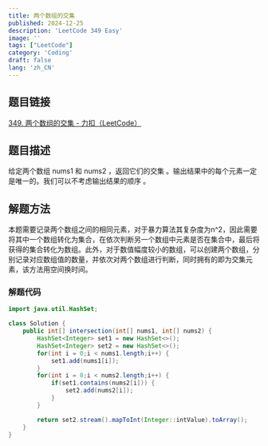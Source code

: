 ```yaml
---
title: 两个数组的交集
published: 2024-12-25
description: 'LeetCode 349 Easy'
image: ''
tags: ["LeetCode"]
category: 'Coding'
draft: false 
lang: 'zh_CN'
---
```


## 题目链接

[349. 两个数组的交集 - 力扣（LeetCode）](https://leetcode.cn/problems/intersection-of-two-arrays/description/)

## 题目描述

给定两个数组 nums1 和 nums2 ，返回它们的交集 。输出结果中的每个元素一定是唯一的。我们可以不考虑输出结果的顺序 。

## 解题方法

本题需要记录两个数组之间的相同元素，对于暴力算法其复杂度为n^2，因此需要将其中一个数组转化为集合，在依次判断另一个数组中元素是否在集合中，最后将获得的集合转化为数组。此外，对于数值幅度较小的数组，可以创建两个数组，分别记录对应数组值的数量，并依次对两个数组进行判断，同时拥有的即为交集元素，该方法用空间换时间。

### 解题代码
```java
import java.util.HashSet;

class Solution {
    public int[] intersection(int[] nums1, int[] nums2) {
        HashSet<Integer> set1 = new HashSet<>();
        HashSet<Integer> set2 = new HashSet<>();
        for(int i = 0;i < nums1.length;i++) {
            set1.add(nums1[i]);
        }
        for(int i = 0;i < nums2.length;i++) {
            if(set1.contains(nums2[i])) {
                set2.add(nums2[i]);
            }
        }

        return set2.stream().mapToInt(Integer::intValue).toArray();
    }
}
```
